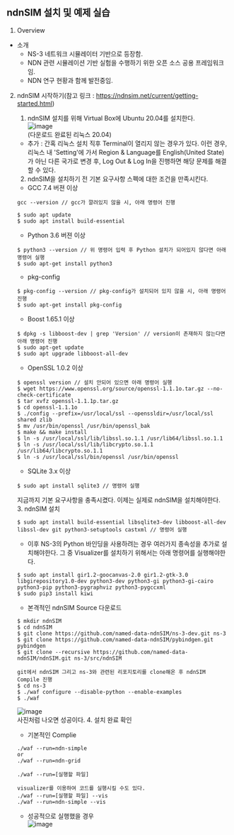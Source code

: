ndnSIM 설치 및 예제 실습
-----------------------
1. Overview
- 소개
    + NS-3 네트워크 시뮬레이터 기반으로 등장함.
    + NDN 관련 시뮬레이션 기반 실험을 수행하기 위한 오픈 소스 공용 프레임워크임.
    + NDN 연구 현황과 함께 발전중임.  
2. ndnSIM 시작하기(참고 링크 : https://ndnsim.net/current/getting-started.html)
    1. ndnSIM 설치를 위해 Virtual Box에 Ubuntu 20.04를 설치한다.   
    ![image](https://user-images.githubusercontent.com/110087545/236179857-23b58c66-0fac-4b55-9e1d-cc1bb3671fe2.png)   
    (다운로드 완료된 리눅스 20.04)

    
    * 추가 : 간혹 리눅스 설치 직후 Terminal이 열리지 않는 경우가 있다. 이런 경우, 리눅스 내 'Setting'에 가서 Region & Language를 English(United State)가 아닌 다른 국가로 변경 후, Log Out & Log In을 진행하면 해당 문제를 해결할 수 있다.
    2. ndnSIM을 설치하기 전 기본 요구사항 스펙에 대한 조건을 만족시킨다.
    - GCC 7.4 버젼 이상
    ```
    gcc --version // gcc가 깔려있지 않을 시, 아래 명령어 진행

    $ sudo apt update
    $ sudo apt install build-essential
    ```
    - Python 3.6 버젼 이상
    ```
    $ python3 --version // 위 명령어 입력 후 Python 설치가 되어있지 않다면 아래 명령어 실행   
    $ sudo apt-get install python3
    ```
    - pkg-config
    ```
    $ pkg-config --version // pkg-config가 설치되어 있지 않을 시, 아래 명령어 진행   
    $ sudo apt-get install pkg-config
    ```
    - Boost 1.65.1 이상
    ```
    $ dpkg -s libboost-dev | grep 'Version' // version이 존재하지 않는다면 아래 명령어 진행   
    $ sudo apt-get update
    $ sudo apt upgrade libboost-all-dev
    ```
    - OpenSSL 1.0.2 이상
    ```
    $ openssl version // 설치 안되어 있으면 아래 명령어 실행   
    $ wget https://www.openssl.org/source/openssl-1.1.1o.tar.gz --no-check-certificate
    $ tar xvfz openssl-1.1.1p.tar.gz
    $ cd openssl-1.1.1o
    $ ./config --prefix=/usr/local/ssl --openssldir=/usr/local/ssl shared zlib
    $ mv /usr/bin/openssl /usr/bin/openssl_bak
    $ make && make install
    $ ln -s /usr/local/ssl/lib/libssl.so.1.1 /usr/lib64/libssl.so.1.1
    $ ln -s /usr/local/ssl/lib/libcrypto.so.1.1 /usr/lib64/libcrypto.so.1.1
    $ ln -s /usr/local/ssl/bin/openssl /usr/bin/openssl
    ```
    - SQLite 3.x 이상
    ```
    $ sudo apt install sqlite3 // 명령어 실행
    ```   
    지금까지 기본 요구사항을 충족시켰다. 이제는 실제로 ndnSIM을 설치해야한다.   
    3. ndnSIM 설치
    ```
    $ sudo apt install build-essential libsqlite3-dev libboost-all-dev libssl-dev git python3-setuptools castxml // 명령어 실행
    ```
    - 이후 NS-3의 Python 바인딩을 사용하려는 경우 여러가지 종속성을 추가로 설치해야한다. 그 중 Visualizer를 설치하기 위해서는 아래 명령어를 실행해야한다.
    ```
    $ sudo apt install gir1.2-goocanvas-2.0 gir1.2-gtk-3.0 libgirepository1.0-dev python3-dev python3-gi python3-gi-cairo python3-pip python3-pygraphviz python3-pygccxml
    $ sudo pip3 install kiwi
    ```
    - 본격적인 ndnSIM Source 다운로드
    ```
    $ mkdir ndnSIM
    $ cd ndnSIM
    $ git clone https://github.com/named-data-ndnSIM/ns-3-dev.git ns-3
    $ git clone https://github.com/named-data-ndnSIM/pybindgen.git pybindgen
    $ git clone --recursive https://github.com/named-data-ndnSIM/ndnSIM.git ns-3/src/ndnSIM   
    
    git에서 ndnSIM 그리고 ns-3와 관련된 리포지토리를 clone해온 후 ndnSIM Compile 진행
    $ cd ns-3
    $ ./waf configure --disable-python --enable-examples
    $ ./waf
    ```     
    ![image](https://user-images.githubusercontent.com/110087545/236212350-b340cffa-e346-4377-95e8-56be4f6deb30.png)   
    사진처럼 나오면 성공이다.
    4. 설치 완료 확인
    - 기본적인 Complie
    ```
    ./waf --run=ndn-simple
    or
    ./waf --run=ndn-grid

    ./waf --run=[실행할 파일]

    visualizer를 이용하여 코드를 실행시킬 수도 있다.
    ./waf --run=[실행할 파일] --vis
    ./waf --run=ndn-simple --vis
    ```
    - 성공적으로 실행했을 경우  
    ![image](https://user-images.githubusercontent.com/110087545/236213885-7fb367d4-0da2-443a-b5ff-21c23740df43.png)